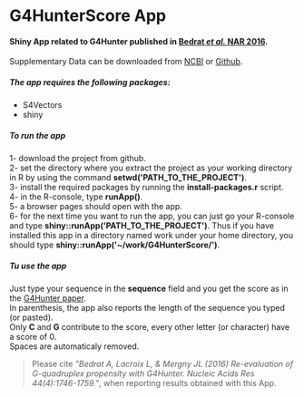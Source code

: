 # G4HunterScore App
#### Shiny App related to G4Hunter published in [Bedrat _et al._ NAR 2016][paper ref].
Supplementary Data can be downloaded from [NCBI](http://www.ncbi.nlm.nih.gov/pmc/articles/PMC4770238/bin/supp_44_4_1746__index.html) or [Github](https://github.com/LacroixLaurent/G4HunterPaperGit).  

##### The app requires the following packages:
* S4Vectors
* shiny

##### To run the app
1- download the project from github.  
2- set the directory where you extract the project as your working directory in R by using the command **setwd('PATH_TO_THE_PROJECT')**.  
3- install the required packages by running the **install-packages.r** script.  
4- in the R-console, type **runApp()**.  
5- a browser pages should open with the app.  
6- for the next time you want to run the app, you can just go your R-console and type **shiny::runApp('PATH_TO_THE_PROJECT')**. Thus if you have installed this app in a directory named work under your home directory, you should type **shiny::runApp('~/work/G4HunterScore/')**.  

##### Tu use the app
Just type your sequence in the **sequence** field and you get the score as in the [G4Hunter paper][paper ref].  
In parenthesis, the app also reports the length of the sequence you typed (or pasted).  
Only **C** and **G** contribute to the score, every other letter (or character) have a score of 0.  
Spaces are automaticaly removed.


> Please cite _"Bedrat A, Lacroix L, & Mergny JL (2016) Re-evaluation of G-quadruplex propensity with G4Hunter. Nucleic Acids Res 44(4):1746-1759."_, when reporting results obtained with this App.

[paper ref]:http://doi.org/10.1093/nar/gkw006
